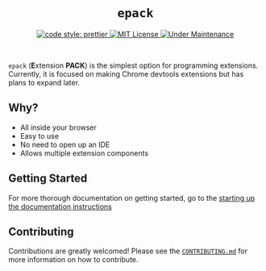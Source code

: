 <h1 align="center"><code>epack</code></h1>

<p align="center">
  <a href="https://github.com/prettier/prettier">
    <img alt="code style: prettier" src="https://img.shields.io/badge/code_style-prettier-ff69b4.svg?style=flat-square" />
  </a>
  <a href="https://opensource.org/licenses/MIT">
    <img alt="MIT License" src="https://img.shields.io/apm/l/atomic-design-ui.svg?style=flat-square" />
  </a>
  <a href="javascript:;">
    <img alt="Under Maintenance" src="https://img.shields.io/badge/under-maintenance-yellow.svg?style=flat-square" />
  </a>
</p>

<br />

`epack` (**E**xtension **PACK**) is the simplest option for programming extensions.
Currently, it is focused on making Chrome devtools extensions but has plans to expand later.

## Why?

- All inside your browser
- Easy to use
- No need to open up an IDE
- Allows multiple extension components

## Getting Started

For more thorough documentation on getting started, go to the [starting up the documentation instructions](docs/setup.md#viewing-docs)

## Contributing

Contributions are greatly welcomed! Please see the [`CONTRIBUTING.md`](CONTRIBUTING.md) for more information on how to contribute.
